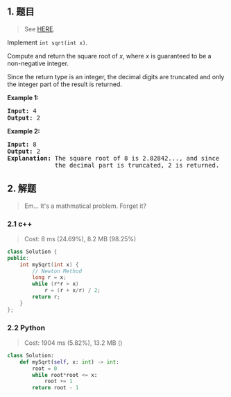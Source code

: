 ## 1. 题目

> See [HERE](https://leetcode.com/problems/sqrtx/).

<div><p>Implement <code>int sqrt(int x)</code>.</p>

<p>Compute and return the square root of <em>x</em>, where&nbsp;<em>x</em>&nbsp;is guaranteed to be a non-negative integer.</p>

<p>Since the return type&nbsp;is an integer, the decimal digits are truncated and only the integer part of the result&nbsp;is returned.</p>

<p><strong>Example 1:</strong></p>

<pre><strong>Input:</strong> 4
<strong>Output:</strong> 2
</pre>

<p><strong>Example 2:</strong></p>

<pre><strong>Input:</strong> 8
<strong>Output:</strong> 2
<strong>Explanation:</strong> The square root of 8 is 2.82842..., and since 
&nbsp;            the decimal part is truncated, 2 is returned.
</pre>
</div>

## 2. 解题

> Em... It's a mathmatical problem. Forget it?

### 2.1 c++

> Cost: 8 ms (24.69%), 8.2 MB (98.25%)

```cpp
class Solution {
public:
    int mySqrt(int x) {
        // Newton Method
        long r = x;
        while (r*r > x)
            r = (r + x/r) / 2;
        return r;
    }
};
```

### 2.2 Python

> Cost: 1904 ms (5.82%), 13.2 MB ()

```Python
class Solution:
    def mySqrt(self, x: int) -> int:
        root = 0
        while root*root <= x:
            root += 1
        return root - 1
```
